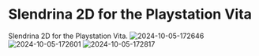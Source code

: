 # Slendrina 2D for the Playstation Vita
Slendrina 2D for the Playstation Vita.
![2024-10-05-172646](https://github.com/user-attachments/assets/ed21dea3-c836-4f42-8859-55fa91233d46)
![2024-10-05-172601](https://github.com/user-attachments/assets/88789782-3b82-47cd-808e-6207e34201ce)
![2024-10-05-172817](https://github.com/user-attachments/assets/e63d9a21-48e1-435a-a879-da709ce766ce)
